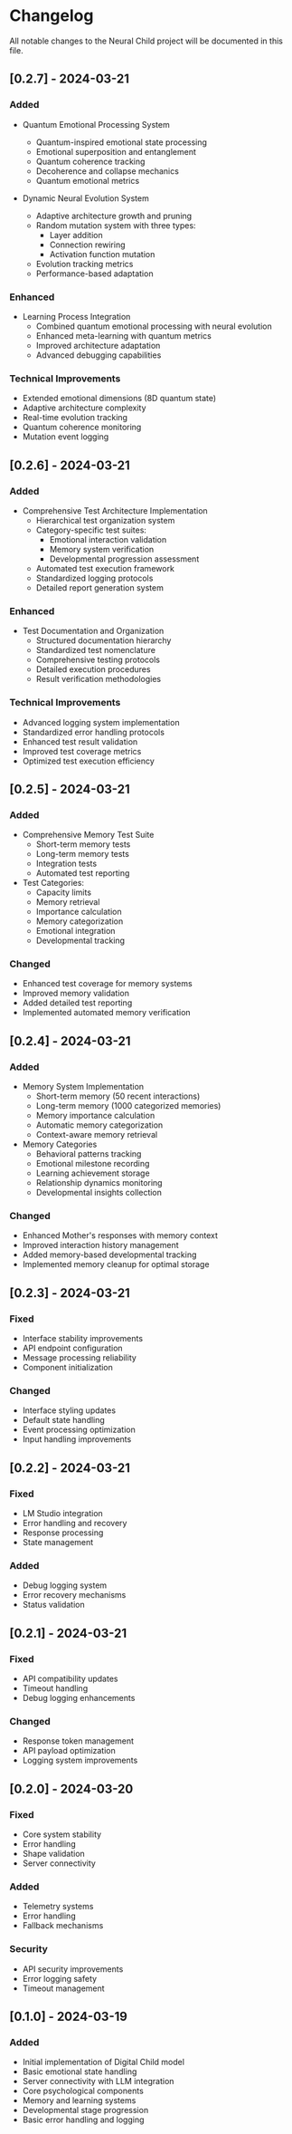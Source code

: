 # Changelog

All notable changes to the Neural Child project will be documented in this file.

## [0.2.7] - 2024-03-21

### Added
- Quantum Emotional Processing System
  - Quantum-inspired emotional state processing
  - Emotional superposition and entanglement
  - Quantum coherence tracking
  - Decoherence and collapse mechanics
  - Quantum emotional metrics

- Dynamic Neural Evolution System
  - Adaptive architecture growth and pruning
  - Random mutation system with three types:
    - Layer addition
    - Connection rewiring
    - Activation function mutation
  - Evolution tracking metrics
  - Performance-based adaptation

### Enhanced
- Learning Process Integration
  - Combined quantum emotional processing with neural evolution
  - Enhanced meta-learning with quantum metrics
  - Improved architecture adaptation
  - Advanced debugging capabilities

### Technical Improvements
- Extended emotional dimensions (8D quantum state)
- Adaptive architecture complexity
- Real-time evolution tracking
- Quantum coherence monitoring
- Mutation event logging

## [0.2.6] - 2024-03-21

### Added
- Comprehensive Test Architecture Implementation
  - Hierarchical test organization system
  - Category-specific test suites:
    - Emotional interaction validation
    - Memory system verification
    - Developmental progression assessment
  - Automated test execution framework
  - Standardized logging protocols
  - Detailed report generation system

### Enhanced
- Test Documentation and Organization
  - Structured documentation hierarchy
  - Standardized test nomenclature
  - Comprehensive testing protocols
  - Detailed execution procedures
  - Result verification methodologies

### Technical Improvements
- Advanced logging system implementation
- Standardized error handling protocols
- Enhanced test result validation
- Improved test coverage metrics
- Optimized test execution efficiency

## [0.2.5] - 2024-03-21

### Added
- Comprehensive Memory Test Suite
  - Short-term memory tests
  - Long-term memory tests
  - Integration tests
  - Automated test reporting
- Test Categories:
  - Capacity limits
  - Memory retrieval
  - Importance calculation
  - Memory categorization
  - Emotional integration
  - Developmental tracking

### Changed
- Enhanced test coverage for memory systems
- Improved memory validation
- Added detailed test reporting
- Implemented automated memory verification

## [0.2.4] - 2024-03-21

### Added
- Memory System Implementation
  - Short-term memory (50 recent interactions)
  - Long-term memory (1000 categorized memories)
  - Memory importance calculation
  - Automatic memory categorization
  - Context-aware memory retrieval
- Memory Categories
  - Behavioral patterns tracking
  - Emotional milestone recording
  - Learning achievement storage
  - Relationship dynamics monitoring
  - Developmental insights collection

### Changed
- Enhanced Mother's responses with memory context
- Improved interaction history management
- Added memory-based developmental tracking
- Implemented memory cleanup for optimal storage

## [0.2.3] - 2024-03-21

### Fixed
- Interface stability improvements
- API endpoint configuration
- Message processing reliability
- Component initialization

### Changed
- Interface styling updates
- Default state handling
- Event processing optimization
- Input handling improvements

## [0.2.2] - 2024-03-21

### Fixed
- LM Studio integration
- Error handling and recovery
- Response processing
- State management

### Added
- Debug logging system
- Error recovery mechanisms
- Status validation

## [0.2.1] - 2024-03-21

### Fixed
- API compatibility updates
- Timeout handling
- Debug logging enhancements

### Changed
- Response token management
- API payload optimization
- Logging system improvements

## [0.2.0] - 2024-03-20

### Fixed
- Core system stability
- Error handling
- Shape validation
- Server connectivity

### Added
- Telemetry systems
- Error handling
- Fallback mechanisms

### Security
- API security improvements
- Error logging safety
- Timeout management

## [0.1.0] - 2024-03-19

### Added
- Initial implementation of Digital Child model
- Basic emotional state handling
- Server connectivity with LLM integration
- Core psychological components
- Memory and learning systems
- Developmental stage progression
- Basic error handling and logging 